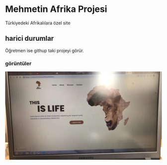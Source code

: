 <h1> Mehmetin Afrika Projesi </h1>

Türkiyedeki Afrikalılara özel site

<h2> harici durumlar </h2>

Öğretmen ise githup taki projeyi görür.

<h3> görüntüler </h3>

![](whatsapp.jpg)
